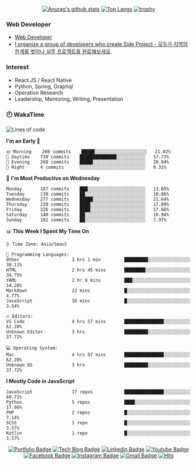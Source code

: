 <div align=center>

[![Anurag's github stats](https://github-readme-stats.vercel.app/api?username=sgd122&show_icons=true)](https://github.com/anuraghazra/github-readme-stats)
[![Top Langs](https://github-readme-stats.vercel.app/api/top-langs/?username=sgd122)](https://github.com/anuraghazra/github-readme-stats)
[![trophy](https://github-profile-trophy.vercel.app/?username=sgd122&theme=juicyfresh)](https://github.com/ryo-ma/github-profile-trophy)
</div>

### Web Developer
- [Web Developer](https://sgd122.github.io/)
- [I organize a group of developers who create Side Project - 모두가 지역의 한계를 벗어나 실무 프로젝트를 완료해보세요](https://dnd.ac/).

### Interest
- React.JS / React Native
- Python, Spring, Graphql
- Operation Research
- Leadership, Mentoring, Writing, Presentation


### 🕙 WakaTime
<!--START_SECTION:waka-->
![Lines of code](https://img.shields.io/badge/From%20Hello%20World%20I%27ve%20Written-1.3%20million%20lines%20of%20code-blue)

**I'm an Early 🐤** 

```text
🌞 Morning    269 commits    █████░░░░░░░░░░░░░░░░░░░░   21.02% 
🌆 Daytime    739 commits    ██████████████░░░░░░░░░░░   57.73% 
🌃 Evening    268 commits    █████░░░░░░░░░░░░░░░░░░░░   20.94% 
🌙 Night      4 commits      ░░░░░░░░░░░░░░░░░░░░░░░░░   0.31%

```
📅 **I'm Most Productive on Wednesday** 

```text
Monday       167 commits    ███░░░░░░░░░░░░░░░░░░░░░░   13.05% 
Tuesday      139 commits    ██░░░░░░░░░░░░░░░░░░░░░░░   10.86% 
Wednesday    277 commits    █████░░░░░░░░░░░░░░░░░░░░   21.64% 
Thursday     229 commits    ████░░░░░░░░░░░░░░░░░░░░░   17.89% 
Friday       226 commits    ████░░░░░░░░░░░░░░░░░░░░░   17.66% 
Saturday     140 commits    ██░░░░░░░░░░░░░░░░░░░░░░░   10.94% 
Sunday       102 commits    ██░░░░░░░░░░░░░░░░░░░░░░░   7.97%

```


📊 **This Week I Spent My Time On** 

```text
⌚︎ Time Zone: Asia/Seoul

💬 Programming Languages: 
Other                    3 hrs 1 min         █████████░░░░░░░░░░░░░░░░   38.11% 
HTML                     2 hrs 45 mins       ████████░░░░░░░░░░░░░░░░░   34.75% 
YAML                     1 hr 8 mins         ███░░░░░░░░░░░░░░░░░░░░░░   14.28% 
Markdown                 22 mins             █░░░░░░░░░░░░░░░░░░░░░░░░   4.77% 
JavaScript               16 mins             █░░░░░░░░░░░░░░░░░░░░░░░░   3.54%

🔥 Editors: 
VS Code                  4 hrs 57 mins       ███████████████░░░░░░░░░░   62.28% 
Unknown Editor           3 hrs               █████████░░░░░░░░░░░░░░░░   37.72%

💻 Operating System: 
Mac                      4 hrs 57 mins       ███████████████░░░░░░░░░░   62.28% 
Unknown OS               3 hrs               █████████░░░░░░░░░░░░░░░░   37.72%

```

**I Mostly Code in JavaScript** 

```text
JavaScript               17 repos            ███████████████░░░░░░░░░░   60.71% 
Python                   5 repos             ████░░░░░░░░░░░░░░░░░░░░░   17.86% 
PHP                      2 repos             █░░░░░░░░░░░░░░░░░░░░░░░░   7.14% 
SCSS                     1 repo              █░░░░░░░░░░░░░░░░░░░░░░░░   3.57% 
Kotlin                   1 repo              █░░░░░░░░░░░░░░░░░░░░░░░░   3.57%

```



<!--END_SECTION:waka-->

<div align=center>

[![Portfolio Badge](http://img.shields.io/badge/-Portfolio-black?style=flat-square&logo=github&link=http://sgd122.github.io/)](http://sgd122.github.io/) 
[![Tech Blog Badge](http://img.shields.io/badge/-Tech%20blog-black?style=flat-square&logo=github&link=http://dndacademy.github.io/)](http://dndacademy.github.io/) 
[![Linkedin Badge](https://img.shields.io/badge/-LinkedIn-blue?style=flat-square&logo=Linkedin&logoColor=white&link=https://linkedin.com/company/dndacademy)](https://linkedin.com/company/dndacademy) 
[![Youtube Badge](https://img.shields.io/badge/Youtube-ff0000?style=flat-square&logo=youtube&link=https://www.youtube.com/channel/UCLzVjG8j1m4X8TSpMF-x5yw)](https://www.youtube.com/channel/UCLzVjG8j1m4X8TSpMF-x5yw) 
[![Facebook Badge](https://img.shields.io/badge/-Facebook-1877f2?style=flat-square&logo=facebook&logoColor=white&link=https://www.facebook.com/DNDACADEMY)](https://www.facebook.com/DNDACADEMY) 
[![Instagram Badge](https://img.shields.io/badge/-Instagram-dd2a7b?style=flat-square&logo=instagram&logoColor=white&link=https://www.instagram.com/seong_dev/)](https://www.instagram.com/seong_dev/) 
[![Gmail Badge](https://img.shields.io/badge/-Gmail-d14836?style=flat-square&logo=Gmail&logoColor=white&link=mailto:sgd0947@gmail.com)](mailto:sgd0947@gmail.com)
[![Hits](https://hits.seeyoufarm.com/api/count/incr/badge.svg?url=https%3A%2F%2Fgithub.com%2Fsgd122%2Fhit-counter&count_bg=%2379C83D&title_bg=%23555555&icon=&icon_color=%23E7E7E7&title=hits&edge_flat=false)](https://hits.seeyoufarm.com)
</div>
